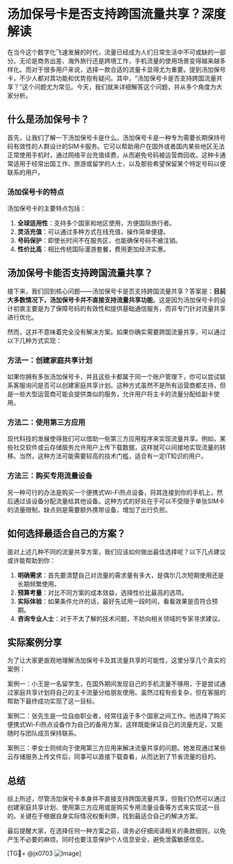 # 汤加保号卡是否支持跨国流量共享？深度解读

在当今这个数字化飞速发展的时代，流量已经成为人们日常生活中不可或缺的一部分。无论是商务出差、海外旅行还是跨境工作，手机流量的使用场景变得越来越多样化。而对于很多用户来说，选择一款合适的流量卡显得尤为重要。提到汤加保号卡，不少人都对其功能和优势抱有疑问。其中，“汤加保号卡是否支持跨国流量共享？”这个问题尤为常见。今天，我们就来详细解答这个问题，并从多个角度为大家分析。

## 什么是汤加保号卡？

首先，让我们了解一下汤加保号卡是什么。汤加保号卡是一种专为需要长期保持号码有效性的人群设计的SIM卡服务。它可以帮助用户在国外或者国内某些地区无法正常使用手机时，通过网络平台充值续费，从而避免号码被运营商回收。这种卡通常适用于经常出国工作、旅游或留学的人士，以及那些希望保留某个特定号码以便联系的用户。

### 汤加保号卡的特点

汤加保号卡的主要特点包括：
1. **全球适用性**：支持多个国家和地区使用，方便国际旅行者。
2. **灵活充值**：可以通过多种方式在线充值，操作简单便捷。
3. **号码保护**：即使长时间不在服务区，也能确保号码不被注销。
4. **性价比高**：相比传统国际漫游套餐，费用更加经济实惠。

## 汤加保号卡能否支持跨国流量共享？

接下来，我们回到核心问题——汤加保号卡是否支持跨国流量共享？答案是：**目前大多数情况下，汤加保号卡并不直接支持流量共享功能**。这是因为汤加保号卡的设计初衷主要是为了保障号码的有效性和提供基础通信服务，而非专门针对流量共享进行优化。

然而，这并不意味着完全没有解决方案。如果你确实需要跨国流量共享，可以通过以下几种方式实现：

### 方法一：创建家庭共享计划
如果你拥有多张汤加保号卡，并且这些卡都属于同一个账户管理下，你可以尝试联系客服询问是否可以创建家庭共享计划。这种方式虽然不是所有运营商都支持，但是一些大型运营商可能会提供类似的服务，允许用户将主卡的流量分配给副卡使用。

### 方法二：使用第三方应用
现代科技的发展使得我们可以借助一些第三方应用程序来实现流量共享。例如，某些社交软件或云存储服务允许用户上传下载数据，这样就可以间接地实现流量的转移。当然，这种方法可能需要较高的技术门槛，适合有一定IT知识的用户。

### 方法三：购买专用流量设备
另一种可行的办法是购买一个便携式Wi-Fi热点设备，将其连接到你的手机上，然后通过该设备分配流量给其他设备。这种方式的好处在于可以不受限于单张SIM卡的流量限制，缺点则是需要额外携带设备，增加了出行负担。

## 如何选择最适合自己的方案？

面对上述几种不同的流量共享方案，我们应该如何做出最佳选择呢？以下几点建议或许能帮助到你：

1. **明确需求**：首先要清楚自己对流量的需求量有多大，是偶尔几次短期使用还是长期频繁使用。
2. **预算考量**：对比不同方案的成本效益，选择性价比最高的选项。
3. **实际体验**：如果条件允许的话，最好先试用一段时间，看看效果是否符合预期。
4. **咨询专业人士**：对于不太了解的技术问题，不妨向相关领域的专家寻求建议。

## 实际案例分享

为了让大家更直观地理解汤加保号卡及其流量共享的可能性，这里分享几个真实的案例：

案例一：小王是一名留学生，在国外期间发现自己的手机流量不够用，于是尝试通过家庭共享计划将自己的主卡流量分给朋友使用。虽然过程有些复杂，但在客服的帮助下最终成功实现了这一目标。

案例二：张先生是一位自由职业者，经常往返于多个国家之间工作。他选择了购买便携式Wi-Fi热点设备作为自己的备用方案，这样既能保证自己的流量充足，又能随时与团队成员保持联系。

案例三：李女士则倾向于使用第三方应用来解决流量共享的问题。她发现通过某些云存储服务上传文件后，同事可以直接下载查看，从而达到了节省流量的目的。

## 总结

综上所述，尽管汤加保号卡本身并不直接支持跨国流量共享，但我们仍然可以通过创建家庭共享计划、使用第三方应用或是购买专用流量设备等方式来实现这一目的。关键在于根据自身实际情况权衡利弊，找到最适合自己的解决方案。

最后提醒大家，在选择任何一种方案之前，请务必仔细阅读相关的条款细则，以免产生不必要的麻烦。同时也要注意保护个人信息安全，避免泄露敏感信息。

[TG💪+ @jx0703 ![Image](https://github.com/user-attachments/assets/dbca1d08-cadb-493c-b0ec-ad6f7a83f270)]